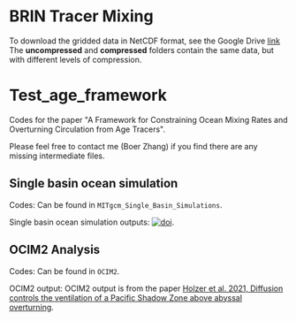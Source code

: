 # BRIN Tracer Mixing 
To download the gridded data in NetCDF format, see the Google Drive [link](https://drive.google.com/drive/folders/1aCYDeeHwNst7RvfWCfaUQSy92Vnmndxt?usp=drive_link)
The **uncompressed** and **compressed** folders contain the same data, but with different levels of compression. 

# Test_age_framework
Codes for the paper "A Framework for Constraining Ocean Mixing Rates and Overturning Circulation from Age Tracers". 

Please feel free to contact me (Boer Zhang) if you find there are any missing intermediate files.

## Single basin ocean simulation
Codes: Can be found in `MITgcm_Single_Basin_Simulations`.

Single basin ocean simulation outputs:
[![doi](https://zenodo.org/badge/DOI/10.5281/zenodo.12745229.svg)](https://doi.org/10.5281/zenodo.12745229).

## OCIM2 Analysis
Codes: Can be found in `OCIM2`.

OCIM2 output: OCIM2 output is from the paper [Holzer et al. 2021, Diffusion controls the ventilation of a Pacific Shadow Zone above abyssal overturning](https://figshare.com/articles/dataset/OCIM2-48L_base_state_model_output/14802732).


